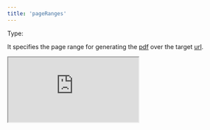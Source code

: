```yaml
---
title: 'pageRanges'
---
```


Type: <Type children='<string>'/><br/>

It specifies the page range for generating the [pdf](/docs/api/parameters/pdf) over the target [url](/docs/api/parameters/url).

<Iframe src="https://cdn.microlink.io/docs/stripe.pdf" />

<MultiCodeEditor languages={mqlCode('https://stripe.com', { pdf: { landscape: { pageRanges: '1-1' } } })} />

Any interval can be defined, such as, `'1-5, 8, 11-13'`. If you want to print just one page, specify it as range, e.g., `'1-1'`.

